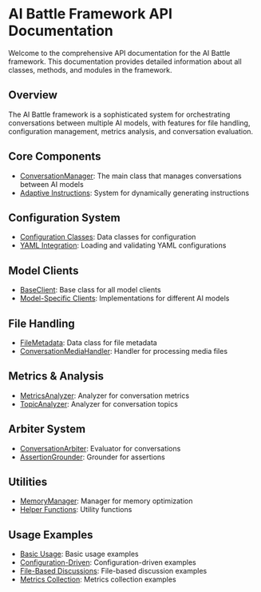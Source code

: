 # AI Battle Framework API Documentation

Welcome to the comprehensive API documentation for the AI Battle framework. This documentation provides detailed information about all classes, methods, and modules in the framework.

## Overview

The AI Battle framework is a sophisticated system for orchestrating conversations between multiple AI models, with features for file handling, configuration management, metrics analysis, and conversation evaluation.

## Core Components

- [ConversationManager](core/conversation_manager.md): The main class that manages conversations between AI models
- [Adaptive Instructions](core/adaptive_instructions.md): System for dynamically generating instructions

## Configuration System

- [Configuration Classes](configuration/config_classes.md): Data classes for configuration
- [YAML Integration](configuration/yaml_integration.md): Loading and validating YAML configurations

## Model Clients

- [BaseClient](model_clients/base_client.md): Base class for all model clients
- [Model-Specific Clients](model_clients/specific_clients.md): Implementations for different AI models

## File Handling

- [FileMetadata](file_handling/file_metadata.md): Data class for file metadata
- [ConversationMediaHandler](file_handling/media_handler.md): Handler for processing media files

## Metrics & Analysis

- [MetricsAnalyzer](metrics/metrics_analyzer.md): Analyzer for conversation metrics
- [TopicAnalyzer](metrics/topic_analyzer.md): Analyzer for conversation topics

## Arbiter System

- [ConversationArbiter](arbiter/conversation_arbiter.md): Evaluator for conversations
- [AssertionGrounder](arbiter/assertion_grounder.md): Grounder for assertions

## Utilities

- [MemoryManager](utilities/memory_manager.md): Manager for memory optimization
- [Helper Functions](utilities/helper_functions.md): Utility functions

## Usage Examples

- [Basic Usage](examples/basic_usage.md): Basic usage examples
- [Configuration-Driven](examples/configuration_driven.md): Configuration-driven examples
- [File-Based Discussions](examples/file_based.md): File-based discussion examples
- [Metrics Collection](examples/metrics_collection.md): Metrics collection examples